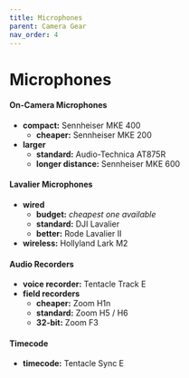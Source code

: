 ```yaml
---
title: Microphones
parent: Camera Gear
nav_order: 4
---
```

# Microphones

#### On-Camera Microphones

- **compact:** Sennheiser MKE 400
	- **cheaper:** Sennheiser MKE 200
- **larger** 
	- **standard:** Audio-Technica AT875R
	- **longer distance:** Sennheiser MKE 600

#### Lavalier Microphones

- **wired**
	- **budget:** *cheapest one available*
	- **standard:** DJI Lavalier
	- **better:** Rode Lavalier II
- **wireless:** Hollyland Lark M2

#### Audio Recorders

- **voice recorder:** Tentacle Track E
- **field recorders** 
	- **cheaper:** Zoom H1n
	- **standard:** Zoom H5 / H6
	- **32-bit:** Zoom F3

#### Timecode

- **timecode:** Tentacle Sync E
